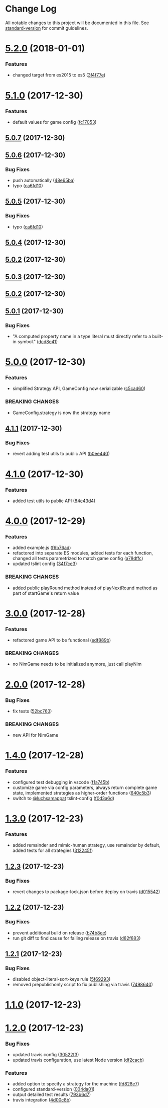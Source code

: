 # Change Log

All notable changes to this project will be documented in this file. See [standard-version](https://github.com/conventional-changelog/standard-version) for commit guidelines.

<a name="5.2.0"></a>
# [5.2.0](https://github.com/luchsamapparat/nim/compare/v5.1.0...v5.2.0) (2018-01-01)


### Features

* changed target from es2015 to es5 ([3f4f77e](https://github.com/luchsamapparat/nim/commit/3f4f77e))



<a name="5.1.0"></a>
# [5.1.0](https://github.com/luchsamapparat/nim/compare/v5.0.7...v5.1.0) (2017-12-30)


### Features

* default values for game config ([fc17053](https://github.com/luchsamapparat/nim/commit/fc17053))



<a name="5.0.7"></a>
## [5.0.7](https://github.com/luchsamapparat/nim/compare/v5.0.6...v5.0.7) (2017-12-30)



<a name="5.0.6"></a>
## [5.0.6](https://github.com/luchsamapparat/nim/compare/v5.0.4...v5.0.6) (2017-12-30)


### Bug Fixes

* push automatically ([48e65ba](https://github.com/luchsamapparat/nim/commit/48e65ba))
* typo ([ca6fd10](https://github.com/luchsamapparat/nim/commit/ca6fd10))



<a name="5.0.5"></a>
## [5.0.5](https://github.com/luchsamapparat/nim/compare/v5.0.4...v5.0.5) (2017-12-30)


### Bug Fixes

* typo ([ca6fd10](https://github.com/luchsamapparat/nim/commit/ca6fd10))



<a name="5.0.4"></a>
## [5.0.4](https://github.com/luchsamapparat/nim/compare/v5.0.3...v5.0.4) (2017-12-30)



<a name="5.0.2"></a>
## [5.0.2](https://github.com/luchsamapparat/nim/compare/v5.0.3...v5.0.2) (2017-12-30)



<a name="5.0.3"></a>
## [5.0.3](https://github.com/luchsamapparat/nim/compare/v5.0.2...v5.0.3) (2017-12-30)



<a name="5.0.2"></a>
## [5.0.2](https://github.com/luchsamapparat/nim/compare/v5.0.1...v5.0.2) (2017-12-30)



<a name="5.0.1"></a>
## [5.0.1](https://github.com/luchsamapparat/nim/compare/v5.0.0...v5.0.1) (2017-12-30)


### Bug Fixes

* "A computed property name in a type literal must directly refer to a built-in symbol." ([dcd8e41](https://github.com/luchsamapparat/nim/commit/dcd8e41))



<a name="5.0.0"></a>
# [5.0.0](https://github.com/luchsamapparat/nim/compare/v4.1.1...v5.0.0) (2017-12-30)


### Features

* simplified Strategy API, GameConfig now serializable ([c5cad60](https://github.com/luchsamapparat/nim/commit/c5cad60))


### BREAKING CHANGES

* GameConfig.strategy is now the strategy name



<a name="4.1.1"></a>
## [4.1.1](https://github.com/luchsamapparat/nim/compare/v4.1.0...v4.1.1) (2017-12-30)


### Bug Fixes

* revert adding test utils to public API ([b0ee440](https://github.com/luchsamapparat/nim/commit/b0ee440))



<a name="4.1.0"></a>
# [4.1.0](https://github.com/luchsamapparat/nim/compare/v4.0.0...v4.1.0) (2017-12-30)


### Features

* added test utils to public API ([84c43d4](https://github.com/luchsamapparat/nim/commit/84c43d4))



<a name="4.0.0"></a>
# [4.0.0](https://github.com/luchsamapparat/nim/compare/v3.0.0...v4.0.0) (2017-12-29)


### Features

* added example.js ([f6b76ad](https://github.com/luchsamapparat/nim/commit/f6b76ad))
* refactored into separate ES modules, added tests for each function, changed all tests parametrized to match game config ([a78dffc](https://github.com/luchsamapparat/nim/commit/a78dffc))
* updated tslint config ([34f7ce3](https://github.com/luchsamapparat/nim/commit/34f7ce3))


### BREAKING CHANGES

* added public playRound method instead of playNextRound method as part of startGame's return value



<a name="3.0.0"></a>
# [3.0.0](https://github.com/luchsamapparat/nim/compare/v2.0.0...v3.0.0) (2017-12-28)


### Features

* refactored game API to be functional ([edf889b](https://github.com/luchsamapparat/nim/commit/edf889b))


### BREAKING CHANGES

* no NimGame needs to be initialized anymore, just call playNim



<a name="2.0.0"></a>
# [2.0.0](https://github.com/luchsamapparat/nim/compare/v1.4.0...v2.0.0) (2017-12-28)


### Bug Fixes

* fix tests ([52bc763](https://github.com/luchsamapparat/nim/commit/52bc763))


### BREAKING CHANGES

* new API for NimGame



<a name="1.4.0"></a>
# [1.4.0](https://github.com/luchsamapparat/nim/compare/v1.3.0...v1.4.0) (2017-12-28)


### Features

* configured test debugging in vscode ([f1a745b](https://github.com/luchsamapparat/nim/commit/f1a745b))
* customize game via config parameters, always return complete game state, implemented strategies as higher-order functions ([640c5b3](https://github.com/luchsamapparat/nim/commit/640c5b3))
* switch to [@luchsamappat](https://github.com/luchsamappat) tslint-config ([f0d3a6d](https://github.com/luchsamapparat/nim/commit/f0d3a6d))



<a name="1.3.0"></a>
# [1.3.0](https://github.com/luchsamapparat/nim/compare/v1.2.3...v1.3.0) (2017-12-23)


### Features

* added remainder and mimic-human strategy, use remainder by default, added tests for all strategies ([312245f](https://github.com/luchsamapparat/nim/commit/312245f))



<a name="1.2.3"></a>
## [1.2.3](https://github.com/luchsamapparat/nim/compare/v1.2.2...v1.2.3) (2017-12-23)


### Bug Fixes

* revert changes to package-lock.json before deploy on travis ([d015542](https://github.com/luchsamapparat/nim/commit/d015542))



<a name="1.2.2"></a>
## [1.2.2](https://github.com/luchsamapparat/nim/compare/v1.2.1...v1.2.2) (2017-12-23)


### Bug Fixes

* prevent additional build on release ([b74b8ee](https://github.com/luchsamapparat/nim/commit/b74b8ee))
* run git diff to find cause for failing release on travis ([d82f883](https://github.com/luchsamapparat/nim/commit/d82f883))



<a name="1.2.1"></a>
## [1.2.1](https://github.com/luchsamapparat/nim/compare/v1.2.0...v1.2.1) (2017-12-23)


### Bug Fixes

* disabled object-literal-sort-keys rule ([5f69293](https://github.com/luchsamapparat/nim/commit/5f69293))
* removed prepublishonly script to fix publishing via travis ([7498640](https://github.com/luchsamapparat/nim/commit/7498640))



<a name="1.1.0"></a>
# [1.1.0](https://github.com/luchsamapparat/nim/compare/v1.0.0...v1.1.0) (2017-12-23)



<a name="1.2.0"></a>
# [1.2.0](https://github.com/luchsamapparat/nim/compare/v1.0.0...v1.2.0) (2017-12-23)


### Bug Fixes

* updated travis config ([30522f3](https://github.com/luchsamapparat/nim/commit/30522f3))
* updated travis configuration, use latest Node version ([df2cacb](https://github.com/luchsamapparat/nim/commit/df2cacb))


### Features

* added option to specify a strategy for the machine ([fd828e7](https://github.com/luchsamapparat/nim/commit/fd828e7))
* configured standard-version ([004da01](https://github.com/luchsamapparat/nim/commit/004da01))
* output detailed test results ([793b6d7](https://github.com/luchsamapparat/nim/commit/793b6d7))
* travis integration ([4d00c8b](https://github.com/luchsamapparat/nim/commit/4d00c8b))
